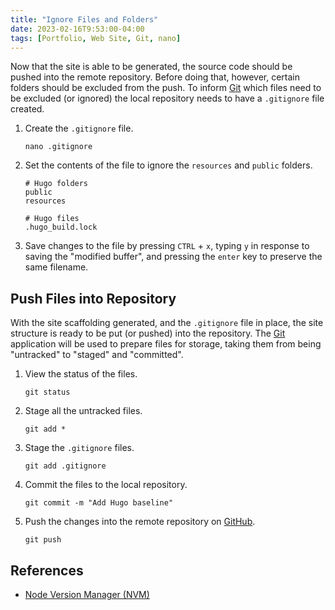 ```yaml
---
title: "Ignore Files and Folders"
date: 2023-02-16T9:53:00-04:00
tags: [Portfolio, Web Site, Git, nano]
---
```

Now that the site is able to be generated, the source code should be pushed into the remote repository.  Before doing that, however, certain folders should be excluded from the push.  To inform [Git](https://git-scm.com/) which files need to be excluded (or ignored) the local repository needs to have a `.gitignore` file created.

1. Create the `.gitignore` file.

   ```
   nano .gitignore
   ```

2. Set the contents of the file to ignore the `resources` and `public` folders.

   ```
   # Hugo folders
   public
   resources

   # Hugo files
   .hugo_build.lock
   ```

1. Save changes to the file by pressing `CTRL` + `x`, typing `y` in response to saving the "modified buffer", and pressing the `enter` key to preserve the same filename.

## Push Files into Repository

With the site scaffolding generated, and the `.gitignore` file in place, the site structure is ready to be put (or pushed) into the repository.  The [Git](https://git-scm.com/) application will be used to prepare files for storage, taking them from being "untracked" to "staged" and "committed".

1. View the status of the files.

   ```
   git status
   ```

1. Stage all the untracked files.

   ```
   git add *
   ```

1. Stage the `.gitignore` files.

   ```
   git add .gitignore
   ```

1. Commit the files to the local repository.

   ```
   git commit -m "Add Hugo baseline"
   ```

1. Push the changes into the remote repository on [GitHub](https://github.com/).

   ```
   git push
   ```



## References

- [Node Version Manager (NVM)](https://github.com/nvm-sh/nvm)
